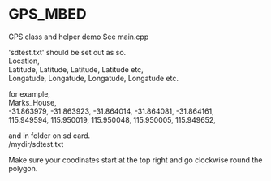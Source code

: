 # GPS_MBED
GPS class and helper demo
See main.cpp

'sdtest.txt' should be set out as so.     
Location,       
Latitude, Latitude, Latitude, Latitude etc,  
Longatude, Longatude, Longatude, Longatude etc.  

for example,  
Marks_House,    
-31.863979, -31.863923, -31.864014, -31.864081, -31.864161,    
115.949594, 115.950019, 115.950048, 115.950005, 115.949652,    

and in folder on sd card.     
/mydir/sdtest.txt      

Make sure your coodinates start at the top right and go clockwise round the polygon.       
